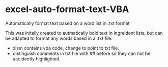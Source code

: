 # excel-auto-format-text-VBA
Automatically format text based on a word list in .txt format

This was initally created to autmatically bold text in ingreident lists, but can be adapted to format any words based in a .txt file.

- xlsm contains vba code, change to point to txt file.
- distinguish comments in txt file with ## before so they can not be accidently highlighted.
